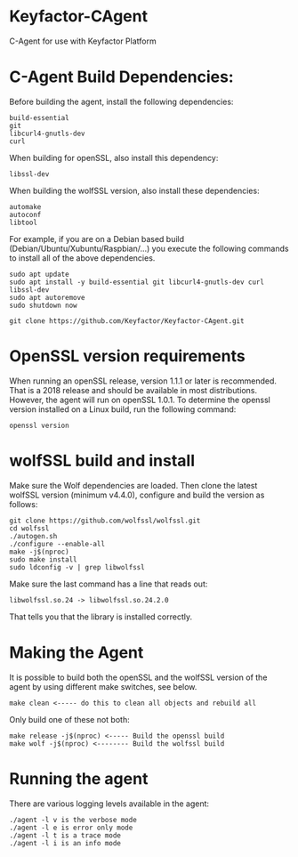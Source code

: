 # Keyfactor-CAgent
C-Agent for use with Keyfactor Platform

# C-Agent Build Dependencies:
Before building the agent, install the following dependencies:

	build-essential
	git
	libcurl4-gnutls-dev
	curl

When building for openSSL, also install this dependency:

	libssl-dev

When building the wolfSSL version, also install these dependencies:

	automake
	autoconf
	libtool

For example, if you are on a Debian based build (Debian/Ubuntu/Xubuntu/Raspbian/...) you execute the following commands to install all of the above dependencies.
	
	sudo apt update
	sudo apt install -y build-essential git libcurl4-gnutls-dev curl libssl-dev
	sudo apt autoremove
	sudo shutdown now
	
	git clone https://github.com/Keyfactor/Keyfactor-CAgent.git

# OpenSSL version requirements
When running an openSSL release, version 1.1.1 or later is recommended.  That is a 2018 release and should be available in most distributions.
However, the agent will run on openSSL 1.0.1.  To determine the openssl version installed on a Linux build, run the following command:

	openssl version

# wolfSSL build and install
Make sure the Wolf dependencies are loaded.  Then clone the latest wolfSSL version (minimum v4.4.0), configure and build the version as follows:

	git clone https://github.com/wolfssl/wolfssl.git
	cd wolfssl
	./autogen.sh
	./configure --enable-all
	make -j$(nproc)
	sudo make install
	sudo ldconfig -v | grep libwolfssl

Make sure the last command has a line that reads out:

	libwolfssl.so.24 -> libwolfssl.so.24.2.0

That tells you that the library is installed correctly.

# Making the Agent
It is possible to build both the openSSL and the wolfSSL version of the agent by using different make switches, see below.

	make clean <----- do this to clean all objects and rebuild all
Only build one of these not both:

	make release -j$(nproc) <----- Build the openssl build 
	make wolf -j$(nproc) <-------- Build the wolfssl build 
	
# Running the agent

There are various logging levels available in the agent:

	./agent -l v is the verbose mode
	./agent -l e is error only mode
	./agent -l t is a trace mode
	./agent -l i is an info mode


